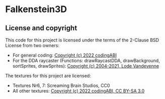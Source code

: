 # Falkenstein3D

## License and copyright

This code for this project is licensed under the terms of the 2-Clause BSD License from two owners:

- For general coding: [Copyright (c) 2022 codingABI](LICENSE.md)
- For the DDA raycaster (Functions: drawRaycastDDA, drawBackground, sortSprites, drawSprites): [Copyright (c) 2004-2021, Lode Vandevenne](LICENSE.DDA)

The textures for this project are licensed:
- Textures Nr6, 7: Screaming Brain Studios, CC0 
- All other textures: [Copyright (c) 2022 codingABI, CC BY-SA 3.0](LICENSE-CC-BY-SA-3.0.txt)
